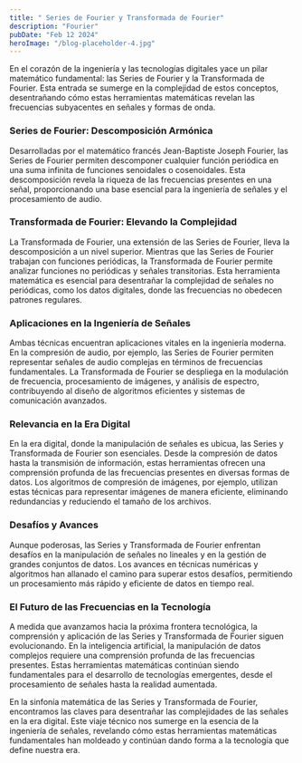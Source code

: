 ```yaml
---
title: " Series de Fourier y Transformada de Fourier"
description: "Fourier"
pubDate: "Feb 12 2024"
heroImage: "/blog-placeholder-4.jpg"
---
```


En el corazón de la ingeniería y las tecnologías digitales yace un pilar matemático fundamental: las Series de Fourier y la Transformada de Fourier. Esta entrada se sumerge en la complejidad de estos conceptos, desentrañando cómo estas herramientas matemáticas revelan las frecuencias subyacentes en señales y formas de onda.

### Series de Fourier: Descomposición Armónica

Desarrolladas por el matemático francés Jean-Baptiste Joseph Fourier, las Series de Fourier permiten descomponer cualquier función periódica en una suma infinita de funciones senoidales o cosenoidales. Esta descomposición revela la riqueza de las frecuencias presentes en una señal, proporcionando una base esencial para la ingeniería de señales y el procesamiento de audio.

### Transformada de Fourier: Elevando la Complejidad

La Transformada de Fourier, una extensión de las Series de Fourier, lleva la descomposición a un nivel superior. Mientras que las Series de Fourier trabajan con funciones periódicas, la Transformada de Fourier permite analizar funciones no periódicas y señales transitorias. Esta herramienta matemática es esencial para desentrañar la complejidad de señales no periódicas, como los datos digitales, donde las frecuencias no obedecen patrones regulares.

### Aplicaciones en la Ingeniería de Señales

Ambas técnicas encuentran aplicaciones vitales en la ingeniería moderna. En la compresión de audio, por ejemplo, las Series de Fourier permiten representar señales de audio complejas en términos de frecuencias fundamentales. La Transformada de Fourier se despliega en la modulación de frecuencia, procesamiento de imágenes, y análisis de espectro, contribuyendo al diseño de algoritmos eficientes y sistemas de comunicación avanzados.

### Relevancia en la Era Digital

En la era digital, donde la manipulación de señales es ubicua, las Series y Transformada de Fourier son esenciales. Desde la compresión de datos hasta la transmisión de información, estas herramientas ofrecen una comprensión profunda de las frecuencias presentes en diversas formas de datos. Los algoritmos de compresión de imágenes, por ejemplo, utilizan estas técnicas para representar imágenes de manera eficiente, eliminando redundancias y reduciendo el tamaño de los archivos.

### Desafíos y Avances

Aunque poderosas, las Series y Transformada de Fourier enfrentan desafíos en la manipulación de señales no lineales y en la gestión de grandes conjuntos de datos. Los avances en técnicas numéricas y algoritmos han allanado el camino para superar estos desafíos, permitiendo un procesamiento más rápido y eficiente de datos en tiempo real.

### El Futuro de las Frecuencias en la Tecnología

A medida que avanzamos hacia la próxima frontera tecnológica, la comprensión y aplicación de las Series y Transformada de Fourier siguen evolucionando. En la inteligencia artificial, la manipulación de datos complejos requiere una comprensión profunda de las frecuencias presentes. Estas herramientas matemáticas continúan siendo fundamentales para el desarrollo de tecnologías emergentes, desde el procesamiento de señales hasta la realidad aumentada.

En la sinfonía matemática de las Series y Transformada de Fourier, encontramos las claves para desentrañar las complejidades de las señales en la era digital. Este viaje técnico nos sumerge en la esencia de la ingeniería de señales, revelando cómo estas herramientas matemáticas fundamentales han moldeado y continúan dando forma a la tecnología que define nuestra era.
